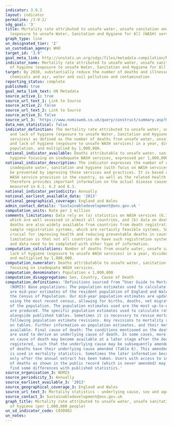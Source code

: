 ```yaml
---
indicator: 3.9.2
layout: indicator
permalink: /3-9-2/
sdg_goal: '3'
title: Mortality rate attributed to unsafe water, unsafe sanitation and lack of hygiene
  (exposure to unsafe Water, Sanitation and Hygiene for All (WASH) services)
graph_type: line
un_designated_tier: '2'
un_custodian_agency: WHO
target_id: '3.9'
goal_meta_link: http://unstats.un.org/sdgs/files/metadata-compilation/Metadata-Goal-3.pdf
indicator_name: Mortality rate attributed to unsafe water, unsafe sanitation and lack
  of hygiene (exposure to unsafe Water, Sanitation and Hygiene for All (WASH) services)
target: By 2030, substantially reduce the number of deaths and illnesses from hazardous
  chemicals and air, water and soil pollution and contamination
reporting_status: complete
published: true
goal_meta_link_text: UN Metadata
source_active_1: true
source_url_text_1: Link to Source
source_active_2: false
source_url_text_2: Link to Source
source_active_3: false
source_url_3: 'https://www.nomisweb.co.uk/query/construct/summary.asp?menuopt=200&subcomp= '
data_non_statistical: false
indicator_definition: The mortality rate attributed to unsafe water, unsafe sanitation
  and lack of hygiene (exposure to unsafe Water, Sanitation and Hygiene for All (WASH)
  services) as defined as the number of deaths from unsafe water, unsafe sanitation
  and lack of hygiene (exposure to unsafe WASH services) in a year, divided by the
  population, and multiplied by 1,000,000.
national_indicator_available: Deaths attributable to unsafe water, sanitation and
  hygiene focusing on inadequate WASH services, expressed per 1,000,000 population.
national_indicator_description: The indicator expresses the number of deaths from
  inadequate water, sanitation and hygiene (with focus on WASH services) which could
  be prevented by improving those services and practices. It is based on both the
  WASH service provision in the country, as well as the related health outcomes, and
  therefore provides important information on the actual disease caused by the risks
  measured in 6.1, 6.2 and 6.3.
national_indicator_periodicity: Annually
national_earliest_available_data: '2013'
national_geographical_coverage: England and Wales
admin_contact_details: 'Sustainabledevelopment@ons.gov.uk '
computation_units: Rate per 1 million
comments_limitations: Data rely on (a) statistics on WASH services (6.1, 6.2 and 6.3),
  which are well assessed in almost all countries, and (b) data on deaths. Data on
  deaths are also widely available from countries from death registration data or
  sample registration systems, which are certainly feasible systems. Such data are
  crucial for improving health and reducing preventable deaths in countries. The main
  limitation is that not all countries do have such registration systems to date,
  and data need to be completed with other type of information.
computation_calculations: Number of deaths from unsafe water, unsafe sanitation and
  lack of hygiene (exposure to unsafe WASH services) in a year, divided by the population,
  and multiplied by 1,000,000.
computation_numerator: Deaths attributable to unsafe water, sanitation and hygiene
  focusing on inadequate WASH services.
computation_denominator: Population x 1,000,000
computation_disaggregation: Sex, Country, Cause of Death
computation_definitions: 'Definitions sourced from “User Guide to Mortality Statistics”
  (NOMIS) Base populations: The population estimates used to calculate mortality rates
  are mid-year estimates of the resident population of England and Wales based on
  the Census of Population. Our mid-year population estimates are updated figures
  using the most recent census, allowing for births, deaths, net migration and ageing
  of the population. The population estimates used are the most up-to-date when rates
  are produced. The specific population estimates used to calculate rates are detailed
  alongside published tables. Sometimes it is necessary to revise mortality rates
  following population estimate revisions. Any revisions to mortality rates are footnoted
  on tables. Further information on population estimates, and their methodology is
  available. Final cause of death: The conditions mentioned on the death certificate
  are used to derive an underlying cause of death. In some cases, more information
  on cause of death may become available at a later stage after the death has been
  registered, such that the underlying cause may be subsequently amended. Around 0.1%
  of deaths have their underlying cause amended (Table 6). This amended or final cause
  is used in mortality statistics. Sometimes the later information becomes available
  only after the annual extract has been taken. Users with access to individual records
  of deaths as shown in the public record (which is never amended) may consequently
  find some differences with published statistics.'
source_organisation_3: NOMIS
source_periodicity_3: Annually
source_earliest_available_3: '2013'
source_geographical_coverage_3: England and Wales
source_url_text_3: Mortality statistics - underlying cause, sex and age
source_contact_3: Sustainabledevelopment@ons.gov.uk
graph_title: Mortality rate attributed to unsafe water, unsafe sanitation and lack
  of hygiene (per 1,000,000 people)
un_sd_indicator_code: C030902
un_notes:
---
```


